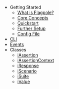 - Getting Started
  - [What is Flagpole?](about.md)
  - [Core Concepts](concepts.md)
  - [Quickstart](quickstart.md)
  - [Further Setup](setup.md)
  - [Config File](config.md)
- [CLI](cli.md)
- [Events](events.md)
- Classes
  - [iAssertion](assertion.md)
  - [iAssertionContext](assertion-context.md)
  - [iResponse](iresponse.md)
  - [iScenario](scenario.md)
  - [iSuite](suite.md)
  - [iValue](ivalue.md)
